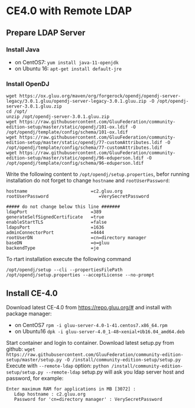 # CE4.0 with Remote LDAP

## Prepare LDAP Server
### Install Java

 - on CentOS7:
  `yum install java-11-openjdk`
 - on Ubuntu 16:
  `apt-get install default-jre`

### Install OpenDJ
```
wget https://ox.gluu.org/maven/org/forgerock/opendj/opendj-server-legacy/3.0.1.gluu/opendj-server-legacy-3.0.1.gluu.zip -O /opt/opendj-server-3.0.1.gluu.zip
cd /opt/
unzip /opt/opendj-server-3.0.1.gluu.zip
wget https://raw.githubusercontent.com/GluuFederation/community-edition-setup/master/static/opendj/101-ox.ldif -O /opt/opendj/template/config/schema/101-ox.ldif
wget https://raw.githubusercontent.com/GluuFederation/community-edition-setup/master/static/opendj/77-customAttributes.ldif -O /opt/opendj/template/config/schema/77-customAttributes.ldif
wget https://raw.githubusercontent.com/GluuFederation/community-edition-setup/master/static/opendj/96-eduperson.ldif -O /opt/opendj/template/config/schema/96-eduperson.ldif
```

Write the following content to `/opt/opendj/setup.properties`, befor running installation do not forget to change `hostname` and `rootUserPassword`:


```
hostname                        =c2.gluu.org
rootUserPassword            	   =VerySecretPassword

##### do not change below this line #######
ldapPort                        =389
generateSelfSignedCertificate   =true
enableStartTLS                  =false
ldapsPort                       =1636
adminConnectorPort              =4444
rootUserDN                      =cn=directory manager
baseDN                          =o=gluu
backendType                     =je
```

To rtart installation execute the following command

`/opt/opendj/setup --cli --propertiesFilePath /opt/opendj/setup.properties --acceptLicense --no-prompt`

## Install CE-4.0
Download latest CE-4.0 from https://repo.gluu.org/# and install with package manager:

- on CentOS7
  `rpm -i gluu-server-4.0-1-41.centos7.x86_64.rpm`
- on Ubuntu16
  `dpk -i gluu-server-4.0_1-48~xenial+Ub16.04_amd64.deb`
  
 Start container and login to container. Download latest setup.py from github:
 `wget https://raw.githubusercontent.com/GluuFederation/community-edition-setup/master/setup.py -O /install/community-edition-setup/setup.py`
 Execute with `--remote-ldap` option:
 `python /install/community-edition-setup/setup.py --remote-ldap`
 setup.py will ask you ldap server host and password, for example:
 ```
 Enter maximum RAM for applications in MB [3072] : 
    Ldap hostname : c2.gluu.org
    Password for 'cn=directory manager' : VerySecretPassword
```
 
